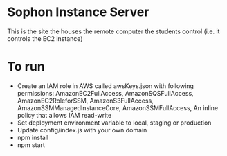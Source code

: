 # Sophon Instance Server
This is the site the houses the remote computer the students control (i.e. it controls the EC2 instance)

# To run
- Create an IAM role in AWS called awsKeys.json with following permissions: AmazonEC2FullAccess, AmazonSQSFullAccess, AmazonEC2RoleforSSM, AmazonS3FullAccess, AmazonSSMManagedInstanceCore, AmazonSSMFullAccess, An inline policy that allows IAM read-write
- Set deployment environment variable to local, staging or production
- Update config/index.js with your own domain
- npm install
- npm start